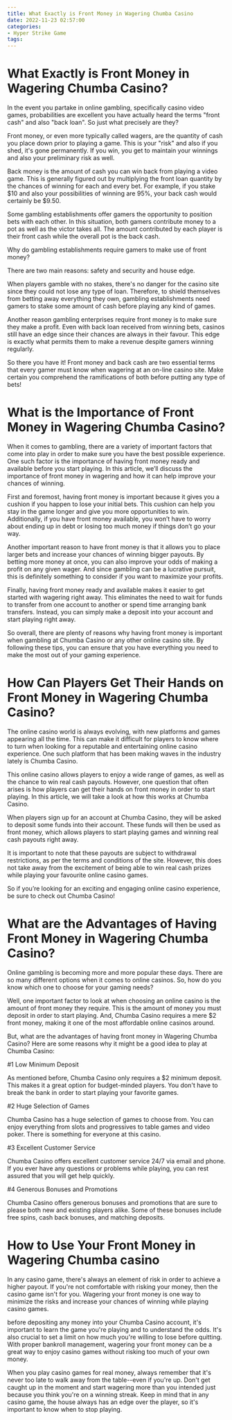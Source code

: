 ```yaml
---
title: What Exactly is Front Money in Wagering Chumba Casino 
date: 2022-11-23 02:57:00
categories:
- Hyper Strike Game
tags:
---
```



#  What Exactly is Front Money in Wagering Chumba Casino? 

In the event you partake in online gambling, specifically casino video games, probabilities are excellent you have actually heard the terms "front cash" and also "back loan". So just what precisely are they?

Front money, or even more typically called wagers, are the quantity of cash you place down prior to playing a game. This is your "risk" and also if you shed, it's gone permanently. If you win, you get to maintain your winnings and also your preliminary risk as well.

Back money is the amount of cash you can win back from playing a video game. This is generally figured out by multiplying the front loan quantity by the chances of winning for each and every bet. For example, if you stake $10 and also your possibilities of winning are 95%, your back cash would certainly be $9.50. 

Some gambling establishments offer gamers the opportunity to position bets with each other. In this situation, both gamers contribute money to a pot as well as the victor takes all. The amount contributed by each player is their front cash while the overall pot is the back cash. 

Why do gambling establishments require gamers to make use of front money? 

There are two main reasons: safety and security and house edge. 

When players gamble with no stakes, there's no danger for the casino site since they could not lose any type of loan. Therefore, to shield themselves from betting away everything they own, gambling establishments need gamers to stake some amount of cash before playing any kind of games. 

Another reason gambling enterprises require front money is to make sure they make a profit. Even with back loan received from winning bets, casinos still have an edge since their chances are always in their favour. This edge is exactly what permits them to make a revenue despite gamers winning regularly. 


So there you have it! Front money and back cash are two essential terms that every gamer must know when wagering at an on-line casino site. Make certain you comprehend the ramifications of both before putting any type of bets!

#  What is the Importance of Front Money in Wagering Chumba Casino?

When it comes to gambling, there are a variety of important factors that come into play in order to make sure you have the best possible experience. One such factor is the importance of having front money ready and available before you start playing. In this article, we’ll discuss the importance of front money in wagering and how it can help improve your chances of winning.

First and foremost, having front money is important because it gives you a cushion if you happen to lose your initial bets. This cushion can help you stay in the game longer and give you more opportunities to win. Additionally, if you have front money available, you won’t have to worry about ending up in debt or losing too much money if things don’t go your way.

Another important reason to have front money is that it allows you to place larger bets and increase your chances of winning bigger payouts. By betting more money at once, you can also improve your odds of making a profit on any given wager. And since gambling can be a lucrative pursuit, this is definitely something to consider if you want to maximize your profits.

Finally, having front money ready and available makes it easier to get started with wagering right away. This eliminates the need to wait for funds to transfer from one account to another or spend time arranging bank transfers. Instead, you can simply make a deposit into your account and start playing right away.

So overall, there are plenty of reasons why having front money is important when gambling at Chumba Casino or any other online casino site. By following these tips, you can ensure that you have everything you need to make the most out of your gaming experience.

#  How Can Players Get Their Hands on Front Money in Wagering Chumba Casino?

The online casino world is always evolving, with new platforms and games appearing all the time. This can make it difficult for players to know where to turn when looking for a reputable and entertaining online casino experience. One such platform that has been making waves in the industry lately is Chumba Casino.

This online casino allows players to enjoy a wide range of games, as well as the chance to win real cash payouts. However, one question that often arises is how players can get their hands on front money in order to start playing. In this article, we will take a look at how this works at Chumba Casino.

When players sign up for an account at Chumba Casino, they will be asked to deposit some funds into their account. These funds will then be used as front money, which allows players to start playing games and winning real cash payouts right away.

It is important to note that these payouts are subject to withdrawal restrictions, as per the terms and conditions of the site. However, this does not take away from the excitement of being able to win real cash prizes while playing your favourite online casino games.

So if you’re looking for an exciting and engaging online casino experience, be sure to check out Chumba Casino!

#  What are the Advantages of Having Front Money in Wagering Chumba Casino?

Online gambling is becoming more and more popular these days. There are so many different options when it comes to online casinos. So, how do you know which one to choose for your gaming needs?

Well, one important factor to look at when choosing an online casino is the amount of front money they require. This is the amount of money you must deposit in order to start playing. And, Chumba Casino requires a mere $2 front money, making it one of the most affordable online casinos around.

But, what are the advantages of having front money in Wagering Chumba Casino? Here are some reasons why it might be a good idea to play at Chumba Casino:

#1 Low Minimum Deposit

As mentioned before, Chumba Casino only requires a $2 minimum deposit. This makes it a great option for budget-minded players. You don't have to break the bank in order to start playing your favorite games.

#2 Huge Selection of Games

Chumba Casino has a huge selection of games to choose from. You can enjoy everything from slots and progressives to table games and video poker. There is something for everyone at this casino.

#3 Excellent Customer Service

Chumba Casino offers excellent customer service 24/7 via email and phone. If you ever have any questions or problems while playing, you can rest assured that you will get help quickly.

#4 Generous Bonuses and Promotions

Chumba Casino offers generous bonuses and promotions that are sure to please both new and existing players alike. Some of these bonuses include free spins, cash back bonuses, and matching deposits.

#  How to Use Your Front Money in Wagering Chumba casino

In any casino game, there's always an element of risk in order to achieve a higher payout. If you're not comfortable with risking your money, then the casino game isn't for you. Wagering your front money is one way to minimize the risks and increase your chances of winning while playing casino games.

 before depositing any money into your Chumba Casino account, it's important to learn the game you're playing and to understand the odds. It's also crucial to set a limit on how much you're willing to lose before quitting. With proper bankroll management, wagering your front money can be a great way to enjoy casino games without risking too much of your own money.

When you play casino games for real money, always remember that it's never too late to walk away from the table--even if you're up. Don't get caught up in the moment and start wagering more than you intended just because you think you're on a winning streak. Keep in mind that in any casino game, the house always has an edge over the player, so it's important to know when to stop playing.